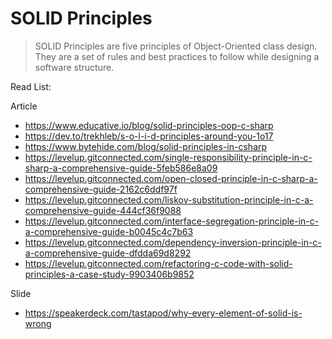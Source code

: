 # SOLID Principles
> SOLID Principles are five principles of Object-Oriented class design. They are a set of rules and best practices to follow while designing a software structure.


Read List:

Article 
- https://www.educative.io/blog/solid-principles-oop-c-sharp
- https://dev.to/trekhleb/s-o-l-i-d-principles-around-you-1o17
- https://www.bytehide.com/blog/solid-principles-in-csharp
- https://levelup.gitconnected.com/single-responsibility-principle-in-c-sharp-a-comprehensive-guide-5feb586e8a09
- https://levelup.gitconnected.com/open-closed-principle-in-c-sharp-a-comprehensive-guide-2162c6ddf97f
- https://levelup.gitconnected.com/liskov-substitution-principle-in-c-a-comprehensive-guide-444cf36f9088
- https://levelup.gitconnected.com/interface-segregation-principle-in-c-a-comprehensive-guide-b0045c4c7b63
- https://levelup.gitconnected.com/dependency-inversion-principle-in-c-a-comprehensive-guide-dfdda69d8292
- https://levelup.gitconnected.com/refactoring-c-code-with-solid-principles-a-case-study-9903406b9852

Slide
- https://speakerdeck.com/tastapod/why-every-element-of-solid-is-wrong